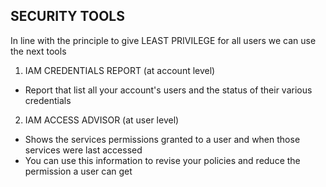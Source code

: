 ## SECURITY TOOLS

In line with the principle to give LEAST PRIVILEGE for all users we can use the next tools

1. IAM CREDENTIALS REPORT (at account level)
- Report that list all your account's users and the status of their various credentials

2. IAM ACCESS ADVISOR (at user level)
- Shows the services permissions granted to a user and when those services were last accessed
- You can use this information to revise your policies and reduce the permission a user can get
